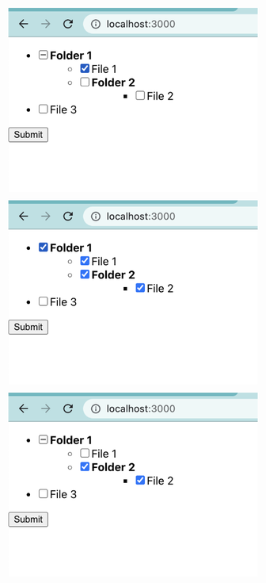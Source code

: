 ![](https://github.com/ShravanMeena/ping-safe-task/blob/main/src/assets/1.png?raw=true)  


![](https://github.com/ShravanMeena/ping-safe-task/blob/main/src/assets/2.png?raw=true)


![](https://github.com/ShravanMeena/ping-safe-task/blob/main/src/assets/3.png?raw=true)
